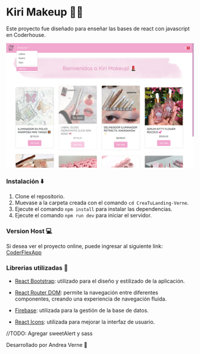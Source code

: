# Kiri Makeup 🛒💄

Este proyecto fue diseñado para enseñar las bases de react con javascript en Coderhouse.

![image](/public/readme-img-2.png)

### Instalación ⬇️

1. Clone el repositorio.
2. Muevase a la carpeta creada con el comando `cd CreaTuLanding-Verne`.
3. Ejecute el comando `npm install` para instalar las dependencias.
4. Ejecute el comando `npm run dev` para iniciar el servidor.

### Version Host 💻

Si desea ver el proyecto online, puede ingresar al siguiente link: [CoderFlexApp](https://crea-tu-landing-verne.vercel.app/)

### Librerias utilizadas 📓

- [React Bootstrap](https://react-bootstrap.netlify.app/): utilizado para el diseño y estilizado de la aplicación.

- [React Router DOM](https://reactrouter.com/): permite la navegación entre diferentes componentes, creando una experiencia de navegación fluida.

- [Firebase](https://firebase.google.com/): utilizada para la gestión de la base de datos.

- [React Icons](https://react-icons.github.io/react-icons/): utilizada para mejorar la interfaz de usuario.

//TODO: Agregar sweetAlert y sass

Desarrollado por Andrea Verne 💋